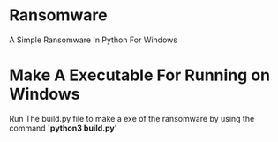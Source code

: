 # Ransomware

A Simple Ransomware In Python For Windows

# Make A Executable For Running on Windows
Run The build.py file to make a exe of the ransomware by using the command <strong>'python3 build.py'</strong>
